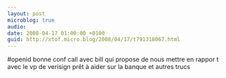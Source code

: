 ```yaml
---
layout: post
microblog: true
audio: 
date: 2008-04-17 01:00:00 +0100
guid: http://xtof.micro.blog/2008/04/17/t791318067.html
---
```

#openid bonne conf call avec bill qui propose de nous mettre en rappor t avec le vp de verisign prêt à aider sur la banque et autres trucs

